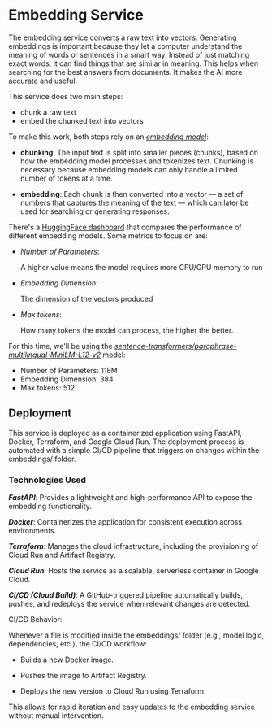 # Embedding Service

The embedding service converts a raw text into vectors. Generating embeddings is important because they let a computer understand the meaning of words or sentences in a smart way. Instead of just matching exact words, it can find things that are similar in meaning. This helps when searching for the best answers from documents. It makes the AI more accurate and useful.

This service does two main steps:

- chunk a raw text
- embed the chunked text into vectors

To make this work, both steps rely on an [*embedding model*](https://huggingface.co/blog/getting-started-with-embeddings):

- **chunking**: The input text is split into smaller pieces (chunks), based on how the embedding model processes and tokenizes text. Chunking is necessary because embedding models can only handle a limited number of tokens at a time.

- **embedding**: Each chunk is then converted into a vector — a set of numbers that captures the meaning of the text — which can later be used for searching or generating responses.

There's a [HuggingFace dashboard](https://huggingface.co/spaces/mteb/leaderboard) that compares the performance of different embedding models. Some metrics to focus on are:

- *Number of Parameters*: 

    A higher value means the model requires more CPU/GPU memory to run

- *Embedding Dimension*:

    The dimension of the vectors produced

- *Max tokens*:

    How many tokens the model can process, the higher the better.


For this time, we'll be using the [*sentence-transformers/paraphrase-multilingual-MiniLM-L12-v2*](https://huggingface.co/sentence-transformers/paraphrase-multilingual-MiniLM-L12-v2) model:

- Number of Parameters: 118M
- Embedding Dimension: 384
- Max tokens: 512

## Deployment

This service is deployed as a containerized application using FastAPI, Docker, Terraform, and Google Cloud Run. The deployment process is automated with a simple CI/CD pipeline that triggers on changes within the embeddings/ folder.

### Technologies Used
***FastAPI***: Provides a lightweight and high-performance API to expose the embedding functionality.

***Docker***: Containerizes the application for consistent execution across environments.

***Terraform***: Manages the cloud infrastructure, including the provisioning of Cloud Run and Artifact Registry.

***Cloud Run***: Hosts the service as a scalable, serverless container in Google Cloud.

***CI/CD (Cloud Build)***: A GitHub-triggered pipeline automatically builds, pushes, and redeploys the service when relevant changes are detected.

CI/CD Behavior:

Whenever a file is modified inside the embeddings/ folder (e.g., model logic, dependencies, etc.), the CI/CD workflow:

- Builds a new Docker image.

- Pushes the image to Artifact Registry.

- Deploys the new version to Cloud Run using Terraform.

This allows for rapid iteration and easy updates to the embedding service without manual intervention.